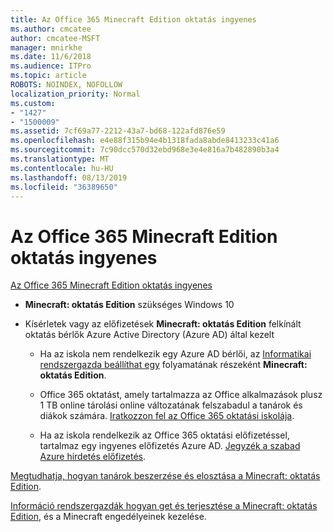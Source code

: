 ```yaml
---
title: Az Office 365 Minecraft Edition oktatás ingyenes
ms.author: cmcatee
author: cmcatee-MSFT
manager: mnirkhe
ms.date: 11/6/2018
ms.audience: ITPro
ms.topic: article
ROBOTS: NOINDEX, NOFOLLOW
localization_priority: Normal
ms.custom:
- "1427"
- "1500009"
ms.assetid: 7cf69a77-2212-43a7-bd68-122afd876e59
ms.openlocfilehash: e4e88f315b94e4b1318fada8abde8413233c41a6
ms.sourcegitcommit: 7c90dcc570d32ebd968e3e4e816a7b482890b3a4
ms.translationtype: MT
ms.contentlocale: hu-HU
ms.lasthandoff: 08/13/2019
ms.locfileid: "36389650"
---
```

# <a name="minecraft-edition-with-office-365-education-for-free"></a>Az Office 365 Minecraft Edition oktatás ingyenes

[Az Office 365 Minecraft Edition oktatás ingyenes](https://docs.microsoft.com/education/windows/get-minecraft-for-education)
  
- **Minecraft: oktatás Edition** szükséges Windows 10

- Kísérletek vagy az előfizetések **Minecraft: oktatás Edition** felkínált oktatás bérlők Azure Active Directory (Azure AD) által kezelt

  - Ha az iskola nem rendelkezik egy Azure AD bérlői, az [Informatikai rendszergazda beállíthat egy](https://docs.microsoft.com/education/windows/school-get-minecraft) folyamatának részeként **Minecraft: oktatás Edition**.

  - Office 365 oktatást, amely tartalmazza az Office alkalmazások plusz 1 TB online tárolási online változatának felszabadul a tanárok és diákok számára. [Iratkozzon fel az Office 365 oktatási iskolája](https://products.office.com/academic/office-365-education-plan).

  - Ha az iskola rendelkezik az Office 365 oktatási előfizetéssel, tartalmaz egy ingyenes előfizetés Azure AD. [Jegyzék a szabad Azure hirdetés előfizetés](https://msdn.microsoft.com/library/windows/hardware/mt703369%28v=vs.85%29.aspx).

[Megtudhatja, hogyan tanárok beszerzése és elosztása a Minecraft: oktatás Edition](https://docs.microsoft.com/education/windows/teacher-get-minecraft).
  
[Információ rendszergazdák hogyan get és terjesztése a Minecraft: oktatás Edition](https://docs.microsoft.com/education/windows/school-get-minecraft), és a Minecraft engedélyeinek kezelése.